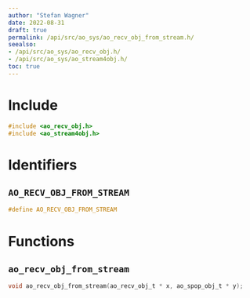 ```yaml
---
author: "Stefan Wagner"
date: 2022-08-31
draft: true
permalink: /api/src/ao_sys/ao_recv_obj_from_stream.h/
seealso:
- /api/src/ao_sys/ao_recv_obj.h/
- /api/src/ao_sys/ao_stream4obj.h/
toc: true
---
```


# Include

```c
#include <ao_recv_obj.h>
#include <ao_stream4obj.h>
```

# Identifiers

## `AO_RECV_OBJ_FROM_STREAM`

```c
#define AO_RECV_OBJ_FROM_STREAM
```

# Functions

## `ao_recv_obj_from_stream`

```c
void ao_recv_obj_from_stream(ao_recv_obj_t * x, ao_spop_obj_t * y);
```
